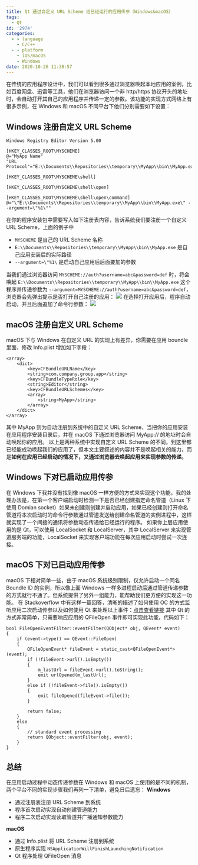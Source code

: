 ```yaml
---
title: Qt 通过自定义 URL Scheme 给已经运行的应用传参（Windows&macOS）
tags:
  - Qt
id: '2974'
categories:
  - - language
    - C/C++
  - - platform
    - iOS/macOS
    - Windows
date: 2020-10-26 11:38:57
---
```


在传统的应用程序设计中，我们可以看到很多通过浏览器唤起本地应用的案例，比如百度网盘、迅雷等工具，他们在浏览器访问一个非 http/https 协议开头的地址时，会自动打开其自己的应用程序并传递一定的参数。该功能的实现方式网络上有很多示例，在 Windows 和 macOS 不同平台下他们分别需要如下设置：
<!-- more -->
## Windows 注册自定义 URL Scheme

```
Windows Registry Editor Version 5.00

[HKEY_CLASSES_ROOT\MYSCHEME]
@="MyApp Name"
"URL Protocol"="E:\\Documents\\Repositories\\temporary\\MyApp\\bin\\MyApp.exe"

[HKEY_CLASSES_ROOT\MYSCHEME\shell]

[HKEY_CLASSES_ROOT\MYSCHEME\shell\open]

[HKEY_CLASSES_ROOT\MYSCHEME\shell\open\command]
@="\"E:\\Documents\\Repositories\\temporary\\MyApp\\bin\\MyApp.exe\" --argument=\"%1\""
```

在你的程序安装包中需要写入如下注册表内容，告诉系统我们要注册一个自定义 URL Scheme，上面的例子中

*   `MYSCHEME` 是自己的 URL Scheme 名称
*   `E:\\Documents\\Repositories\\temporary\\MyApp\\bin\\MyApp.exe` 是自己应用安装后的实际路径
*   `--argument=\"%1\` 是启动自己应用后后面要加的参数

当我们通过浏览器访问 `MYSCHEME://auth?username=abc&password=def` 时，将会唤起 `E:\\Documents\\Repositories\\temporary\\MyApp\\bin\\MyApp.exe` 这个程序并传递参数为 `--argument=MYSCHEME://auth?username=abc&password=def`，浏览器会先弹出提示是否打开自己注册的应用： [![](https://www.mycode.net.cn/wp-content/uploads/2020/10/Snipaste_2020-10-24_12-41-42.png)](https://www.mycode.net.cn/wp-content/uploads/2020/10/Snipaste_2020-10-24_12-41-42.png) 在选择打开应用后，程序自动启动，并且后面追加了命令行参数： [![](https://www.mycode.net.cn/wp-content/uploads/2020/10/Snipaste_2020-10-24_12-42-45.png)](https://www.mycode.net.cn/wp-content/uploads/2020/10/Snipaste_2020-10-24_12-42-45.png)

## macOS 注册自定义 URL Scheme

macOS 下与 Windows 在自定义 URL 的实现上有差异，你需要在应用 boundle 里面，修改 Info.plist 增加如下字段：

```
<array>
    <dict>
        <key>CFBundleURLName</key>
        <string>com.company.group.app</string>
        <key>CFBundleTypeRole</key>
        <string>Editor</string>
        <key>CFBundleURLSchemes</key>
        <array>
            <string>MyApp</string>
        </array>
    </dict>
</array>
```

其中 MyApp 则为自动注册到系统中的自定义 URL Scheme，当把你的应用安装在应用程序安装目录后，并在 macOS 下通过浏览器访问 MyApp:// 的地址时会自动唤起你的应用。 以上是两种系统中实现自定义 URL Scheme 的不同，到这里都已经能成功唤起我们的应用了，但本文主要叙述的内容并不是唤起相关的能力，而是**如何在应用已经启动的情况下，又通过浏览器去唤起应用来实现参数的传递**。

## Windows 下对已启动应用传参

在 Windows 下我并没有找到像 macOS 一样方便的方式来实现这个功能，我的处理办法是，在第一个客户端启动时检测一下是否已经创建指定命名管道（Linux 下使用 Domian socket）如果未创建则创建并启动应用，如果已经创建则打开命名管道将本次启动时的命令行参数通过管道发送给创建命名管道的实例进程中，这样就实现了一个间接的通讯将参数动态传递给已经运行的程序。 如果你上层应用使用的是 Qt，可以使用 LocalSocket 和 LocalServer，其中 LocalServer 来实现管道服务端的功能，LocalSocket 来实现客户端功能在每次应用启动时尝试一次连接。

## macOS 下对已启动应用传参

macOS 下相对简单一些，由于 macOS 系统级别限制，仅允许启动一个同名 Boundle ID 的实例，所以像上面 Windows 一样多进程启动后通过管道传递参数的方式就行不通了。但系统提供了另外一组能力，能帮助我们更方便的实现这一功能。 在 Stackoverflow 中有这样一篇回答，清晰的描述了如何使用 OC 的方式监听应用二次启动传参以及如何使用 Qt 来处理以上事件：[点击查看链接](https://stackoverflow.com/questions/6561661/url-scheme-qt-and-mac) 其中 Qt 的方式非常简单，只需要响应应用的 QFileOpen 事件即可实现此功能，代码如下：

```
bool FileOpenEventFilter::eventFilter(QObject* obj, QEvent* event)
{
    if (event->type() == QEvent::FileOpen)
    {
        QFileOpenEvent* fileEvent = static_cast<QFileOpenEvent*>(event);
        if (!fileEvent->url().isEmpty())
        {
            m_lastUrl = fileEvent->url().toString();
            emit urlOpened(m_lastUrl);
        }
        else if (!fileEvent->file().isEmpty())
        {
            emit fileOpened(fileEvent->file());
        }

        return false;
    }
    else
    {
        // standard event processing
        return QObject::eventFilter(obj, event);
    }
}
```

## 总结

在应用启动过程中动态传递参数在 Windows 和 macOS 上使用的是不同的机制，两个平台不同的实现步骤我们再列一下清单，避免日后遗忘： **Windows**

*   通过注册表注册 URL Scheme 到系统
*   程序首次启动实现自动创建管道能力
*   程序二次启动实现读取管道并广播通知参数能力

**macOS**

*   通过 Info.plist 将 URL Scheme 注册到系统
*   原生程序实现 `NSApplicationWillFinishLaunchingNotification`
*   Qt 程序处理 QFileOpen 消息